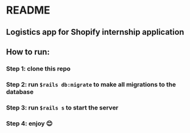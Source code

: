 # README

## Logistics app for Shopify internship application

## How to run:

### Step 1: clone this repo

### Step 2: run `$rails db:migrate` to make all migrations to the database

### Step 3: run `$rails s` to start the server

### Step 4: enjoy 😊
